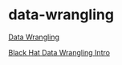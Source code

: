 # data-wrangling
[Data Wrangling](https://en.wikipedia.org/wiki/Data_wrangling)

[Black Hat Data Wrangling Intro](http://thoppe.github.io/Presentation-Black-Hack-Data-Wrangling/BHDW_DW_meetup.html)
